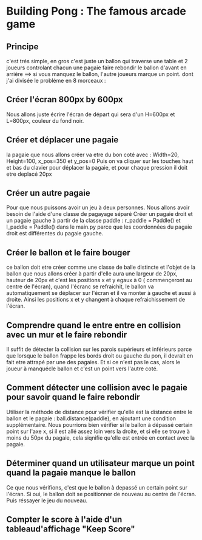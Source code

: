 # Building Pong : The famous arcade game 
## Principe 
c'est trés simple, en gros c'est juste un ballon qui traverse une table et 2 joueurs controlant chacun une pagaie faire rebondir le ballon d'avant en arriére ==> si vous manquez le ballon, l'autre joueurs marque un point.
dont j'ai divisée le probléme en 8 morceaux : 
## Créer l'écran 800px by 600px
Nous allons juste écrire l'écran de départ qui sera d'un H=600px et L=800px, couleur du fond noir.
## Créer et déplacer une pagaie 
la pagaie que nous allons créer va etre du bon coté avec : Width=20, Height=100, x_pos=350 et y_pos=0
Puis on va cliquer sur les touches haut et bas du clavier pour déplacer la pagaie, et pour chaque pression il doit etre deplacé 20px
## Créer un autre pagaie 
Pour que nous puissons avoir un jeu à deux personnes.
Nous allons avoir besoin de l'aide d'une classe de pagayage séparé 
Créer un pagaie droit et un pagaie gauche à partir de la classe paddle  : r_paddle =  Paddle() et l_paddle = Paddle() dans le main.py parce que les coordonnées du pagaie droit est différentes du pagaie gauche.
## Créer le ballon et le faire bouger 
ce ballon doit etre créer comme une classe de balle distincte et l'objet de la ballon que nous allons créer à partir d'elle aura une largeur de 20px, hauteur de 20px et c'est les positions x et y egaux à 0 ( commençeront au centre de l'écran), quand l'écranc se refraichit, le ballon va automatiquement se déplacer sur l'écran et il va monter à gauche et aussi à droite.
Ainsi les positions x et y changent à chaque refraichissement de l'écran.
## Comprendre quand le entre entre en collision avec un mur et le faire rebondir
Il suffit de détecter la collision sur les parois supérieurs et inférieurs parce que lorsque le ballon frappe les bords droit ou gauche du pon, il devrait en fait etre attrapé par une des pagaies. Et si ce n'est pas le cas, alors le joueur à manquécle ballon et c'est un point vers l'autre coté.
## Comment détecter une collision avec le pagaie pour savoir quand le faire rebondir 
Utiliser la méthode de distance pour vérifier qu'elle est la distance entre le ballon et le pagaie : ball.distance(paddle), en ajoutant une condition supplémentaire.
Nous pourrions bien vérifier si le ballon à dépassé certain point sur l'axe x, si il est allé assez loin vers la droite, et si elle se trouve à moins du 50px du pagaie, cela siqnifie qu'elle est entrée en contact avec la pagaie.
## Déterminer quand un utilisateur marque un point quand la pagaie manque le ballon 
Ce que nous vérifions, c'est que le ballon à depassé un certain point sur l'écran. Si oui, le ballon doit se positionner de nouveau au centre de l'écran. Puis réssayer le jeu du nouveau.
## Compter le score à l'aide d'un tableaud'affichage  "Keep Score"
